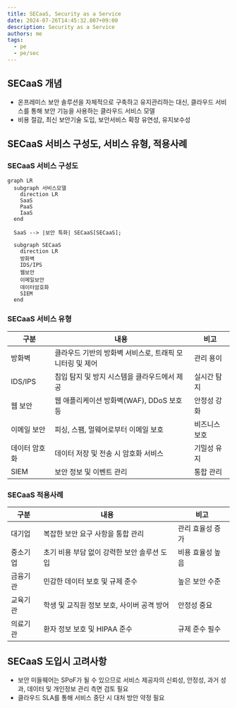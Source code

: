 ```yaml
---
title: SECaaS, Security as a Service
date: 2024-07-26T14:45:32.807+09:00
description: Security as a Service
authors: me
tags: 
  - pe
  - pe/sec 
---
```


## SECaaS 개념

- 온프레미스 보안 솔루션을 자체적으로 구축하고 유지관리하는 대신, 클라우드 서비스를 통해 보안 기능을 사용하는 클라우드 서비스 모델
- 비용 절감, 최신 보안기술 도입, 보안서비스 확장 유연성, 유지보수성

## SECaaS 서비스 구성도, 서비스 유형, 적용사례

### SECaaS 서비스 구성도

```mermaid
graph LR
  subgraph 서비스모델
    direction LR
    SaaS
    PaaS
    IaaS
  end
    
  SaaS --> |보안 특화| SECaaS[SECaaS];
    
  subgraph SECaaS
    direction LR
    방화벽
    IDS/IPS
    웹보안
    이메일보안
    데이터암호화
    SIEM
  end
```

### SECaaS 서비스 유형

| 구분 | 내용 | 비고 |
|---|---|---|
| 방화벽 | 클라우드 기반의 방화벽 서비스로, 트래픽 모니터링 및 제어 | 관리 용이 |
| IDS/IPS | 침입 탐지 및 방지 시스템을 클라우드에서 제공 | 실시간 탐지 |
| 웹 보안 | 웹 애플리케이션 방화벽(WAF), DDoS 보호 등 | 안정성 강화 |
| 이메일 보안 | 피싱, 스팸, 멀웨어로부터 이메일 보호 | 비즈니스 보호 |
| 데이터 암호화 | 데이터 저장 및 전송 시 암호화 서비스 | 기밀성 유지 |
| SIEM | 보안 정보 및 이벤트 관리 | 통합 관리 |

### SECaaS 적용사례

| 구분 | 내용 | 비고 |
|---|---|---|
| 대기업 | 복잡한 보안 요구 사항을 통합 관리 | 관리 효율성 증가 |
| 중소기업 | 초기 비용 부담 없이 강력한 보안 솔루션 도입 | 비용 효율성 높음 |
| 금융기관 | 민감한 데이터 보호 및 규제 준수 | 높은 보안 수준 |
| 교육기관 | 학생 및 교직원 정보 보호, 사이버 공격 방어 | 안정성 중요 |
| 의료기관 | 환자 정보 보호 및 HIPAA 준수 | 규제 준수 필수 |

## SECaaS 도입시 고려사항

- 보안 미들웨어는 SPoF가 될 수 있으므로 서비스 제공자의 신뢰성, 안정성, 과거 성과, 데이터 및 개인정보 관리 측면 검토 필요
- 클라우드 SLA를 통해 서비스 중단 시 대처 방안 약정 필요
